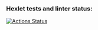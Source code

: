 ### Hexlet tests and linter status:
[![Actions Status](https://github.com/SaldFjjHalsDj/frontend-project-12/actions/workflows/hexlet-check.yml/badge.svg)](https://github.com/SaldFjjHalsDj/frontend-project-12/actions)